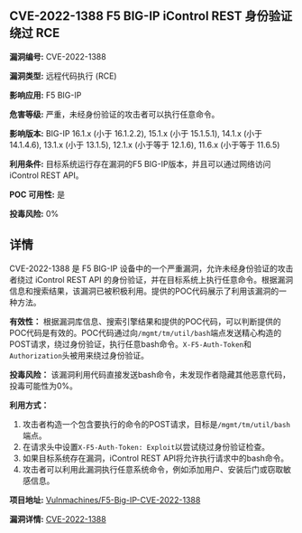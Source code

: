 ## CVE-2022-1388 F5 BIG-IP iControl REST 身份验证绕过 RCE

**漏洞编号:** CVE-2022-1388

**漏洞类型:** 远程代码执行 (RCE)

**影响应用:** F5 BIG-IP

**危害等级:** 严重，未经身份验证的攻击者可以执行任意命令。

**影响版本:** BIG-IP 16.1.x (小于 16.1.2.2), 15.1.x (小于 15.1.5.1), 14.1.x (小于 14.1.4.6), 13.1.x (小于 13.1.5), 12.1.x (小于等于 12.1.6), 11.6.x (小于等于 11.6.5)

**利用条件:** 目标系统运行存在漏洞的F5 BIG-IP版本，并且可以通过网络访问iControl REST API。

**POC 可用性:** 是

**投毒风险:** 0%

## 详情

CVE-2022-1388 是 F5 BIG-IP 设备中的一个严重漏洞，允许未经身份验证的攻击者绕过 iControl REST API 的身份验证，并在目标系统上执行任意命令。根据漏洞信息和搜索结果，该漏洞已被积极利用。提供的POC代码展示了利用该漏洞的一种方法。 

**有效性：**
根据漏洞库信息、搜索引擎结果和提供的POC代码，可以判断提供的POC代码是有效的。POC代码通过向`/mgmt/tm/util/bash`端点发送精心构造的POST请求，绕过身份验证，执行任意bash命令。`X-F5-Auth-Token`和`Authorization`头被用来绕过身份验证。

**投毒风险：**
该漏洞利用代码直接发送bash命令，未发现作者隐藏其他恶意代码，投毒可能性为0%。

**利用方式：**
1.  攻击者构造一个包含要执行的命令的POST请求，目标是`/mgmt/tm/util/bash`端点。
2.  在请求头中设置`X-F5-Auth-Token: Exploit`以尝试绕过身份验证检查。
3.  如果目标系统存在漏洞，iControl REST API将允许执行请求中的bash命令。
4.  攻击者可以利用此漏洞执行任意系统命令，例如添加用户、安装后门或窃取敏感信息。

**项目地址:** [Vulnmachines/F5-Big-IP-CVE-2022-1388](https://github.com/Vulnmachines/F5-Big-IP-CVE-2022-1388)

**漏洞详情:** [CVE-2022-1388](https://nvd.nist.gov/vuln/detail/CVE-2022-1388)